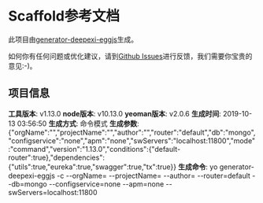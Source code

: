 # Scaffold参考文档

此项目由[generator-deepexi-eggjs](https://github.com/deepexi/generator-deepexi-eggjs)生成。

如何你有任何问题或优化建议，请到[Github Issues](https://github.com/deepexi/generator-deepexi-eggjs/issues)进行反馈，我们需要你宝贵的意见:-)。

## 项目信息

**工具版本**: v1.13.0
**node版本**: v10.13.0
**yeoman版本**: v2.0.6
**生成时间**: 2019-10-13 03:56:50
**生成方式**: 命令模式
**生成参数**: {"orgName":"","projectName":"","author":"","router":"default","db":"mongo","configservice":"none","apm":"none","swServers":"localhost:11800","mode":"command","version":"1.13.0","conditions":{"default-router":true},"dependencies":{"utils":true,"eureka":true,"swagger":true,"tx":true}}
**生成命令**: yo generator-deepexi-eggjs -c --orgName= --projectName= --author= --router=default --db=mongo --configservice=none --apm=none --swServers=localhost:11800
